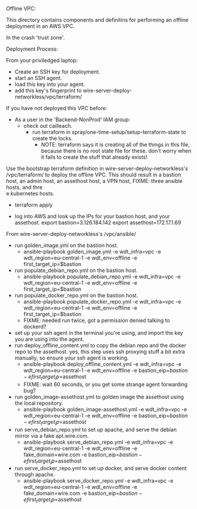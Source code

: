 Offline VPC:

This directory contains components and definitins for performing an offline deployment in an AWS VPC.

In the crash 'trust zone'.

Deployment Process:

From your priviledged laptop:
* Create an SSH key for deployment.
* start an SSH agent.
* load this key into your agent.
* add this key's fingerprint to wire-server-deploy-networkless/vpc/terraform/

If you have not deployed this VPC before:
* As a user in the 'Backend-NonProd' IAM group:
  * check out cailleach.
    * run terraform in spray/one-time-setup/setup-terraform-state to create the locks.
        * NOTE: terraform says it is creating all of the things in this file, because there is no root state file for these. don't worry when it fails to create the stuff that already exists!

Use the bootstrap terraform definition in wire-server-deploy-networkless's /vpc/terraform/ to deploy the offline VPC. This should result in a bastion host, an admin host, an assethost host, a VPN host, FIXME: three ansible hosts, and thre\
e kubernetes hosts.
 * terraform apply

* log into AWS and look up the IPs for your bastion host, and your assethost.
export bastion=3.126.184.142
export assethost=172.17.1.69

From wire-server-deploy-networkless's /vpc/ansible/
* run golden_image.yml on the bastion host.
  * ansible-playbook golden_image.yml -e wdt_infra=vpc -e wdt_region=eu-central-1 -e wdt_env=offline -e first_target_ip=$bastion
* run populate_debian_repo.yml on the bastion host.
  * ansible-playbook populate_debian_repo.yml -e wdt_infra=vpc -e wdt_region=eu-central-1 -e wdt_env=offline -e first_target_ip=$bastion
* run populate_docker_repo.yml on the bastion host.
  * ansible-playbook populate_docker_repo.yml -e wdt_infra=vpc -e wdt_region=eu-central-1 -e wdt_env=offline -e first_target_ip=$bastion
  * FIXME: needed run twice, got a permission denied talking to dockerd?
* set up your ssh agent in the terminal you're using, and import the key you are using into the agent.
* run deploy_offline_content.yml to copy the debian repo and the docker repo to the assethost. yes, this step uses ssh proxying stuff a bit extra manually, so ensure your ssh agent is working.
  * ansible-playbook deploy_offline_content.yml -e wdt_infra=vpc -e wdt_region=eu-central-1 -e wdt_env=offline -e bastion_eip=$bastion -e first_target_ip=$assethost
  * FIXME: wait 60 seconds, or you get some strange agent forwarding bug?
* run golden_image-assethost.yml to golden image the assethost using the local repository.
  * ansible-playbook golden_image-assethost.yml -e wdt_infra=vpc -e wdt_region=eu-central-1 -e wdt_env=offline -e bastion_eip=$bastion -e first_target_ip=$assethost
* run serve_debian_repo.yml to set up apache, and serve the debian mirror via a fake apt.wire.com.
  * ansible-playbook serve_debian_repo.yml -e wdt_infra=vpc -e wdt_region=eu-central-1 -e wdt_env=offline -e fake_domain=wire.com -e bastion_eip=$bastion -e first_target_ip=$assethost
* run serve_docker_repo.yml to set up docker, and serve docker content through apache.
  * ansible-playbook serve_docker_repo.yml -e wdt_infra=vpc -e wdt_region=eu-central-1 -e wdt_env=offline -e fake_domain=wire.com -e bastion_eip=$bastion -e first_target_ip=$assethost
		